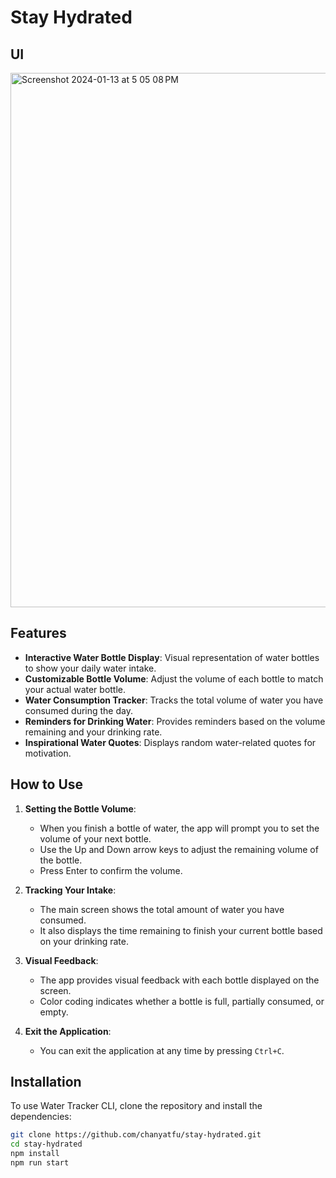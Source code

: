 # Stay Hydrated

## UI
<img width="855" alt="Screenshot 2024-01-13 at 5 05 08 PM" src="https://github.com/chanyatfu/stay-hydrated/assets/45863731/31112d71-71b0-4f1c-b48f-b6e3f5099b5c">

## Features

- **Interactive Water Bottle Display**: Visual representation of water bottles to show your daily water intake.
- **Customizable Bottle Volume**: Adjust the volume of each bottle to match your actual water bottle.
- **Water Consumption Tracker**: Tracks the total volume of water you have consumed during the day.
- **Reminders for Drinking Water**: Provides reminders based on the volume remaining and your drinking rate.
- **Inspirational Water Quotes**: Displays random water-related quotes for motivation.

## How to Use

1. **Setting the Bottle Volume**: 
   - When you finish a bottle of water, the app will prompt you to set the volume of your next bottle.
   - Use the Up and Down arrow keys to adjust the remaining volume of the bottle.
   - Press Enter to confirm the volume.

2. **Tracking Your Intake**: 
   - The main screen shows the total amount of water you have consumed.
   - It also displays the time remaining to finish your current bottle based on your drinking rate.

3. **Visual Feedback**:
   - The app provides visual feedback with each bottle displayed on the screen.
   - Color coding indicates whether a bottle is full, partially consumed, or empty.

4. **Exit the Application**: 
   - You can exit the application at any time by pressing `Ctrl+C`.

## Installation

To use Water Tracker CLI, clone the repository and install the dependencies:

```bash
git clone https://github.com/chanyatfu/stay-hydrated.git
cd stay-hydrated
npm install
npm run start
```
